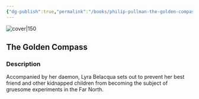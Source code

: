 ```yaml
---
{"dg-publish":true,"permalink":"/books/philip-pullman-the-golden-compass/","title":"\"The Golden Compass\"","tags":["Fantasy"]}
---
```




![cover|150](http://books.google.com/books/content?id=VxTegKNPfZkC&printsec=frontcover&img=1&zoom=1&source=gbs_api)

## The Golden Compass

### Description

Accompanied by her daemon, Lyra Belacqua sets out to prevent her best friend and other kidnapped children from becoming the subject of gruesome experiments in the Far North.
```